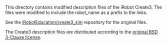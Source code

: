 This directory contains modified description files of the iRobot Create3.
The files were modified to include the robot_name as a prefix to the links.

See the [iRobotEducation/create3_sim](https://github.com/iRobotEducation/create3_sim/tree/6b8a4a6ce0d0902a7de117c29cbe55bfc52a4e54/irobot_create_common/irobot_create_description/urdf) repository for the original files.

The Create3 description files are distributed according to the [original BSD 3-Clause license](https://github.com/iRobotEducation/create3_sim/blob/6b8a4a6ce0d0902a7de117c29cbe55bfc52a4e54/LICENSE).
